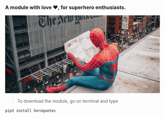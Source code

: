 ### A module with love :heart:, for superhero enthusiasts.

![Spiderman](https://github.com/AbhijeetRai/HEROQUOTES/blob/master/pexels-life-of-wu-3381013.jpg)

> To download the module, go on terminal and type
```bash
pip3 install heroquotes
```
